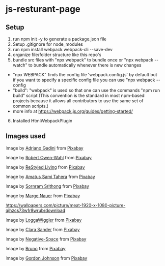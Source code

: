 # js-resturant-page
 
## Setup
1. run npm init -y to generate a package.json file
2. Setup .gitignore for node_modules
3. run npm install webpack webpack-cli --save-dev
4. organize file/folder structure like this repo's
5. bundle src files with "npx webpack" to bundle once or "npx webpack --watch" to bundle automatically whenever there is new changes
* "npx WEBPACK" finds the config file 'webpack.config.js' by default but if you want to specify a specific config file you can use "npx webpack --config
* "build": "webpack" is used so that one can use the commands "npm run build" script (This convention is the standard in most npm-based projects because it allows all contributors to use the same set of common scripts.)
* more info at https://webpack.js.org/guides/getting-started/
6. Installed HtmlWebpackPlugin

## Images used
Image by <a href="https://pixabay.com/users/gadini-388416/?utm_source=link-attribution&utm_medium=referral&utm_campaign=image&utm_content=618400">Adriano Gadini</a> from <a href="https://pixabay.com//?utm_source=link-attribution&utm_medium=referral&utm_campaign=image&utm_content=618400">Pixabay</a>

Image by <a href="https://pixabay.com/users/shutterbug75-2077322/?utm_source=link-attribution&utm_medium=referral&utm_campaign=image&utm_content=1238332">Robert Owen-Wahl</a> from <a href="https://pixabay.com//?utm_source=link-attribution&utm_medium=referral&utm_campaign=image&utm_content=1238332">Pixabay</a>

Image by <a href="https://pixabay.com/users/restyledliving-1389313/?utm_source=link-attribution&utm_medium=referral&utm_campaign=image&utm_content=1287301">ReStyled Living</a> from <a href="https://pixabay.com//?utm_source=link-attribution&utm_medium=referral&utm_campaign=image&utm_content=1287301">Pixabay</a>

Image by <a href="https://pixabay.com/users/amatussamitahera-17218662/?utm_source=link-attribution&utm_medium=referral&utm_campaign=image&utm_content=5377178">Amatus Sami Tahera</a> from <a href="https://pixabay.com//?utm_source=link-attribution&utm_medium=referral&utm_campaign=image&utm_content=5377178">Pixabay</a>

Image by <a href="https://pixabay.com/users/beernc29-3167425/?utm_source=link-attribution&utm_medium=referral&utm_campaign=image&utm_content=1618854">Sornram Srithong</a> from <a href="https://pixabay.com//?utm_source=link-attribution&utm_medium=referral&utm_campaign=image&utm_content=1618854">Pixabay</a>

Image by <a href="https://pixabay.com/users/margenauer-271373/?utm_source=link-attribution&utm_medium=referral&utm_campaign=image&utm_content=356102">Marge Nauer</a> from <a href="https://pixabay.com//?utm_source=link-attribution&utm_medium=referral&utm_campaign=image&utm_content=356102">Pixabay</a>

https://wallpapers.com/picture/meat-1920-x-1080-picture-qihzcs73w1r8wrub/download

Image by <a href="https://pixabay.com/users/loggawiggler-15/?utm_source=link-attribution&utm_medium=referral&utm_campaign=image&utm_content=5356">LoggaWiggler</a> from <a href="https://pixabay.com//?utm_source=link-attribution&utm_medium=referral&utm_campaign=image&utm_content=5356">Pixabay</a>

Image by <a href="https://pixabay.com/users/showmeyourflowers-10204639/?utm_source=link-attribution&utm_medium=referral&utm_campaign=image&utm_content=3708115">Clara Sander</a> from <a href="https://pixabay.com//?utm_source=link-attribution&utm_medium=referral&utm_campaign=image&utm_content=3708115">Pixabay</a>

Image by <a href="https://pixabay.com/users/negative-space-2379030/?utm_source=link-attribution&utm_medium=referral&utm_campaign=image&utm_content=1324126">Negative-Space</a> from <a href="https://pixabay.com//?utm_source=link-attribution&utm_medium=referral&utm_campaign=image&utm_content=1324126">Pixabay</a>

Image by <a href="https://pixabay.com/users/bru-no-1161770/?utm_source=link-attribution&utm_medium=referral&utm_campaign=image&utm_content=2777165">Bruno</a> from <a href="https://pixabay.com//?utm_source=link-attribution&utm_medium=referral&utm_campaign=image&utm_content=2777165">Pixabay</a>

Image by <a href="https://pixabay.com/users/gdj-1086657/?utm_source=link-attribution&utm_medium=referral&utm_campaign=image&utm_content=5650237">Gordon Johnson</a> from <a href="https://pixabay.com//?utm_source=link-attribution&utm_medium=referral&utm_campaign=image&utm_content=5650237">Pixabay</a>